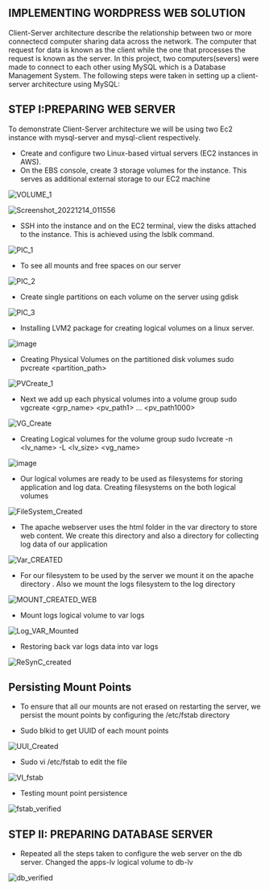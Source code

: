 ## IMPLEMENTING WORDPRESS WEB SOLUTION

Client-Server architecture describe the relationship between two or more connectecd computer sharing data across the network. The computer that request for data is known as the client while the one that processes the request is known as the server.
In this project, two computers(severs) were made to connect to each other using MySQL which is a Database Management System. The following steps were taken in setting up a client-server architecture using MySQL:

## STEP I:PREPARING WEB SERVER

To demonstrate Client-Server architecture we will be using two Ec2 instance with mysql-server and mysql-client respectively.

   * Create and configure two Linux-based virtual servers (EC2 instances in AWS).
   * On the EBS console, create 3 storage volumes for the instance. This serves as additional external storage to our EC2 machine

![VOLUME_1](https://user-images.githubusercontent.com/122198373/214749494-11626b5d-b809-4283-846d-2bc16cd18ae8.png)

![Screenshot_20221214_011556](https://user-images.githubusercontent.com/122198373/214753235-49e4f0b7-350a-4e9f-9f1a-535c1c469e04.png)

* SSH into the instance and on the EC2 terminal, view the disks attached to the instance. This is achieved using the lsblk command.
   
![PIC_1](https://user-images.githubusercontent.com/122198373/215355522-baefa535-8d93-4472-a507-a9e5aa9a7b62.png)

- To see all mounts and free spaces on our server

![PIC_2](https://user-images.githubusercontent.com/122198373/215355862-f43f43f6-fddc-461c-b8d2-5afb7de6e015.png)

- Create single partitions on each volume on the server using gdisk  

![PIC_3](https://user-images.githubusercontent.com/122198373/215355878-0469d2aa-f256-4b50-b909-2e7dbab2c8cc.png)

- Installing LVM2 package for creating logical volumes on a linux server.

![image](https://user-images.githubusercontent.com/122198373/215356041-10273206-8653-4017-8505-a701e91aee6a.png)

- Creating Physical Volumes on the partitioned disk volumes
    sudo pvcreate <partition_path>

![PVCreate_1](https://user-images.githubusercontent.com/122198373/215356233-d5f05a0e-aa97-4b10-b01d-50e2b051dc2d.png)

- Next we add up each physical volumes into a volume group
   sudo vgcreate <grp_name> <pv_path1> ... <pv_path1000> 
   
![VG_Create](https://user-images.githubusercontent.com/122198373/215356508-e6a6b57b-b85e-41bc-8910-ae735f38d4e1.png)

- Creating Logical volumes for the volume group   sudo lvcreate -n <lv_name> -L <lv_size> <vg_name>

![image](https://user-images.githubusercontent.com/122198373/215356612-47fc4e1f-c7aa-4a07-b101-7eca7b687634.png)

- Our logical volumes are ready to be used as filesystems for storing application and log data.
            Creating filesystems on the both logical volumes
            
 ![FileSystem_Created](https://user-images.githubusercontent.com/122198373/215356868-55aa8eee-5254-4ba2-a27b-9e7f560cc5a3.png)
 
- The apache webserver uses the html folder in the var directory to store web content. We create this directory and also a directory for collecting log data of our application

![Var_CREATED](https://user-images.githubusercontent.com/122198373/215357088-0b9daef8-40b5-4709-b506-3f0d1b4242cc.png)

- For our filesystem to be used by the server we mount it on the apache directory . Also we mount the logs filesystem to the log directory

![MOUNT_CREATED_WEB](https://user-images.githubusercontent.com/122198373/215357433-8dda5f3e-12d2-48cd-be8d-0a6edd161426.png)

- Mount logs logical volume to var logs

![Log_VAR_Mounted](https://user-images.githubusercontent.com/122198373/215357695-42194197-df10-465e-ae6c-5e7c37578913.png)

- Restoring back var logs data into var logs
    
![ReSynC_created](https://user-images.githubusercontent.com/122198373/215357777-31d69ad1-f587-4011-916e-4130032be5c3.png)

## Persisting Mount Points

 - To ensure that all our mounts are not erased on restarting the server, we persist the mount points by configuring the /etc/fstab directory

 - Sudo blkid to get UUID of each mount points

![UUI_Created](https://user-images.githubusercontent.com/122198373/215358161-10670f1c-97c1-43d0-8963-a6a2a575010a.png)

- Sudo vi /etc/fstab to edit the file

![VI_fstab](https://user-images.githubusercontent.com/122198373/215358468-84c5235d-d2c6-4c03-bfae-2314ef1a097c.png)

- Testing mount point persistence

![fstab_verified](https://user-images.githubusercontent.com/122198373/215358705-a7e69f7e-fd11-474e-b1a3-898c56604fd3.png)

## STEP II: PREPARING DATABASE SERVER
- Repeated all the steps taken to configure the web server on the db server. Changed the apps-lv logical volume to db-lv

![db_verified](https://user-images.githubusercontent.com/122198373/215359020-b8d92b89-80b9-4873-8374-c08daa3560d1.png)
